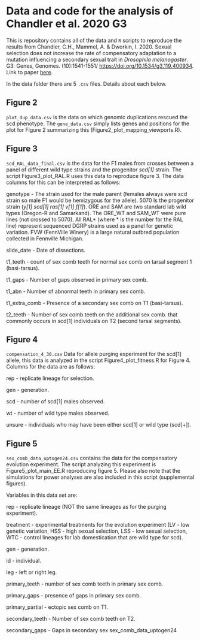 # Data and code for the analysis of Chandler et al. 2020 G3

This is repository contains all of the data and `R` scripts to reproduce the results from
Chandler, C.H., Mammel, A. & Dworkin, I. 2020. Sexual selection does not increase the rate of compensatory adaptation to a mutation influencing a secondary sexual trait in *Drosophila melanogaster*. G3: Genes, Genomes. (10):1541-1551/ https://doi.org/10.1534/g3.119.400934. Link to paper [here](https://www.g3journal.org/content/10/5/1541).

In the data folder there are 5 `.csv` files. Details about each below.

## Figure 2

`plot_dup_data.csv` is the data on which genomic duplications rescued the scd phenotype. The `gene_data.csv` simply lists genes and positions for the plot for Figure 2 summarizing this (Figure2_plot_mapping_viewports.R).


## Figure 3

`scd_RAL_data_final.csv` is the data for the F1 males from crosses between a panel of different wild type strains and the progenitor *scd[1]* strain. The script Figure3_plot_RAL.R uses this data to reproduce figure 3. The data columns for this can be interpreted as follows:

genotype - The strain used for the male parent (females always were scd strain so male F1 would be hemizygous for the allele).
5070 Is the progenitor strain (*y[1] scd[1] ras[1] v[1] f[1]*).
ORE and SAM are two standard lab wild types (Oregon-R and Samarkand). The ORE_WT and SAM_WT were pure lines (not crossed to 5070). All RAL* (where * is the number for the RAL line) represent sequenced DGRP strains used as a panel for genetic variation. FVW (FennVille Winery) is a large natural outbred population collected in Fennville Michigan.

slide_date - Date of dissections.

t1_teeth - count of sex comb teeth for normal sex comb on tarsal segment 1 (basi-tarsus).

t1_gaps - Number of gaps observed in primary sex comb.

t1_abn - Number of abnormal teeth in primary sex comb.

t1_extra_comb - Presence of a secondary sex comb on T1 (basi-tarsus).

t2_teeth - Number of sex comb teeth on the additional sex comb.
 that commonly occurs in scd[1] individuals on T2 (second tarsal segments).

## Figure 4

`compensation_4_30.csv` Data for allele purging experiment for the scd[1] allele, this data is analyzed in the script Figure4_plot_fitness.R for Figure 4. Columns for the data are as follows:

rep - replicate lineage for selection.

gen - generation.

scd - number of scd[1] males observed.

wt - number of wild type males observed.

unsure - individuals who may have been either scd[1] or wild type (scd[+]).

## Figure 5

`sex_comb_data_uptogen24.csv` contains the data for the compensatory evolution experiment. The script analyzing this experiment is Figure5_plot_main_EE.R reproducing figure 5. Please also note that the simulations for power analyses are also included in this script (supplemental figures).

Variables in this data set are:

rep - replicate lineage (NOT the same lineages as for the purging experiment).

treatment - experimental treatments for the evolution experiment (LV - low genetic variation, HSS - high sexual selection, LSS - low sexual selection, WTC - control lineages for lab domestication that are wild type for scd).

gen - generation.

id - individual.

leg - left or right leg.

primary_teeth - number of sex comb teeth in primary sex comb.

primary_gaps - presence of gaps in primary sex comb.

primary_partial	- ectopic sex comb on T1.

secondary_teeth	- Number of sex comb teeth on T2.

secondary_gaps - Gaps in secondary sex sex_comb_data_uptogen24	 
